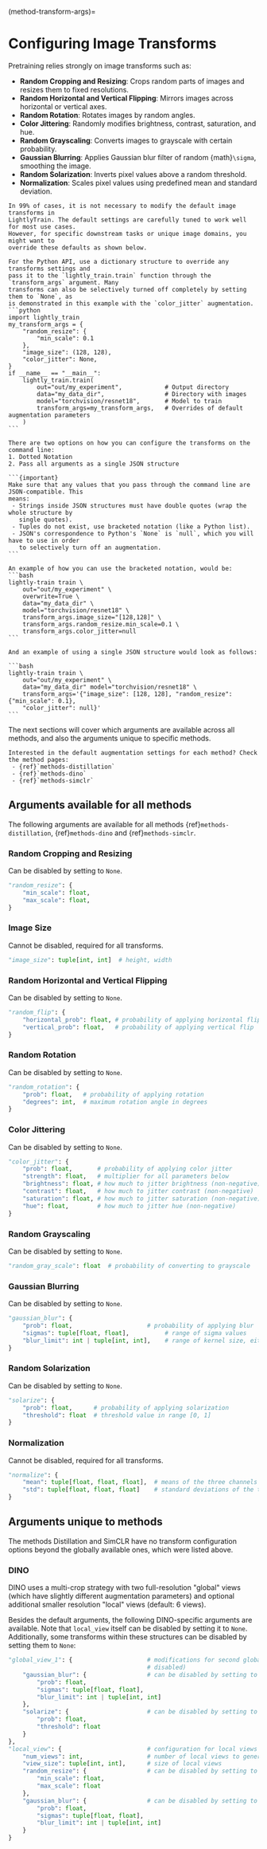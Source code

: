 (method-transform-args)=

# Configuring Image Transforms

Pretraining relies strongly on image transforms such as:

- **Random Cropping and Resizing**: Crops random parts of images and resizes them to fixed
  resolutions.
- **Random Horizontal and Vertical Flipping**: Mirrors images across horizontal or vertical
  axes.
- **Random Rotation**: Rotates images by random angles.
- **Color Jittering**: Randomly modifies brightness, contrast, saturation, and hue.
- **Random Grayscaling**: Converts images to grayscale with certain probability.
- **Gaussian Blurring**: Applies Gaussian blur filter of random {math}`\sigma`, smoothing
  the image.
- **Random Solarization**: Inverts pixel values above a random threshold.
- **Normalization**: Scales pixel values using predefined mean and standard deviation.

```{warning}
In 99% of cases, it is not necessary to modify the default image transforms in
LightlyTrain. The default settings are carefully tuned to work well for most use cases.
However, for specific downstream tasks or unique image domains, you might want to
override these defaults as shown below.
```

````{tab} Python
For the Python API, use a dictionary structure to override any transforms settings and 
pass it to the `lightly_train.train` function through the `transform_args` argument. Many 
transforms can also be selectively turned off completely by setting them to `None`, as 
is demonstrated in this example with the `color_jitter` augmentation.
```python
import lightly_train
my_transform_args = {
    "random_resize": {
        "min_scale": 0.1
    },
    "image_size": (128, 128),
    "color_jitter": None,
}
if __name__ == "__main__":
    lightly_train.train(
        out="out/my_experiment",            # Output directory
        data="my_data_dir",                 # Directory with images
        model="torchvision/resnet18",       # Model to train
        transform_args=my_transform_args,   # Overrides of default augmentation parameters
    )
```
````

````{tab} Command Line
There are two options on how you can configure the transforms on the command line:
1. Dotted Notation
2. Pass all arguments as a single JSON structure

```{important}
Make sure that any values that you pass through the command line are JSON-compatible. This 
means:
 - Strings inside JSON structures must have double quotes (wrap the whole structure by 
   single quotes).
 - Tuples do not exist, use bracketed notation (like a Python list).
 - JSON's correspondence to Python's `None` is `null`, which you will have to use in order 
   to selectively turn off an augmentation.
```

An example of how you can use the bracketed notation, would be:
```bash
lightly-train train \
    out="out/my_experiment" \
    overwrite=True \
    data="my_data_dir" \
    model="torchvision/resnet18" \
    transform_args.image_size="[128,128]" \
    transform_args.random_resize.min_scale=0.1 \
    transform_args.color_jitter=null
```

And an example of using a single JSON structure would look as follows:

```bash
lightly-train train \
    out="out/my_experiment" \
    data="my_data_dir" model="torchvision/resnet18" \
    transform_args='{"image_size": [128, 128], "random_resize": {"min_scale": 0.1}, 
    "color_jitter": null}'
```
````

The next sections will cover which arguments are available across all methods, and also the
arguments unique to specific methods.

```{seealso}
Interested in the default augmentation settings for each method? Check the method pages:
 - {ref}`methods-distillation`
 - {ref}`methods-dino`
 - {ref}`methods-simclr`
```

## Arguments available for all methods

The following arguments are available for all methods {ref}`methods-distillation`,
{ref}`methods-dino` and {ref}`methods-simclr`.

### Random Cropping and Resizing

Can be disabled by setting to `None`.

```python skip_ruff
"random_resize": {
    "min_scale": float,
    "max_scale": float,
}
```

### Image Size

Cannot be disabled, required for all transforms.

```python skip_ruff
"image_size": tuple[int, int]  # height, width
```

### Random Horizontal and Vertical Flipping

Can be disabled by setting to `None`.

```python skip_ruff
"random_flip": {
    "horizontal_prob": float, # probability of applying horizontal flip
    "vertical_prob": float,   # probability of applying vertical flip
}
```

### Random Rotation

Can be disabled by setting to `None`.

```python skip_ruff
"random_rotation": {
    "prob": float,   # probability of applying rotation
    "degrees": int,  # maximum rotation angle in degrees
}
```

### Color Jittering

Can be disabled by setting to `None`.

```python skip_ruff
"color_jitter": {
    "prob": float,       # probability of applying color jitter
    "strength": float,   # multiplier for all parameters below
    "brightness": float, # how much to jitter brightness (non-negative)
    "contrast": float,   # how much to jitter contrast (non-negative)
    "saturation": float, # how much to jitter saturation (non-negative)
    "hue": float,        # how much to jitter hue (non-negative)
}
```

### Random Grayscaling

Can be disabled by setting to `None`.

```python skip_ruff
"random_gray_scale": float  # probability of converting to grayscale
```

### Gaussian Blurring

Can be disabled by setting to `None`.

```python skip_ruff
"gaussian_blur": {
    "prob": float,                     # probability of applying blur
    "sigmas": tuple[float, float],          # range of sigma values
    "blur_limit": int | tuple[int, int],    # range of kernel size, either [0, high] or [low, high]
}
```

### Random Solarization

Can be disabled by setting to `None`.

```python skip_ruff
"solarize": {
    "prob": float,      # probability of applying solarization
    "threshold": float  # threshold value in range [0, 1]
}
```

### Normalization

Cannot be disabled, required for all transforms.

```python skip_ruff
"normalize": {
    "mean": tuple[float, float, float],  # means of the three channels
    "std": tuple[float, float, float]    # standard deviations of the three channels
}
```

## Arguments unique to methods

The methods Distillation and SimCLR have no transform configuration options beyond the
globally available ones, which were listed above.

### DINO

DINO uses a multi-crop strategy with two full-resolution "global" views (which have slightly
different augmentation parameters) and optional additional smaller resolution "local" views
(default: 6 views).

Besides the default arguments, the following DINO-specific arguments are available. Note
that `local_view` itself can be disabled by setting it to `None`. Additionally, some
transforms within these structures can be disabled by setting them to `None`:

```python skip_ruff
"global_view_1": {                     # modifications for second global view (cannot be 
                                       # disabled)
    "gaussian_blur": {                 # can be disabled by setting to None
        "prob": float,                 
        "sigmas": tuple[float, float],
        "blur_limit": int | tuple[int, int]
    },
    "solarize": {                      # can be disabled by setting to None
        "prob": float,
        "threshold": float
    }
},
"local_view": {                        # configuration for local views (can be disabled by setting to None)
    "num_views": int,                  # number of local views to generate
    "view_size": tuple[int, int],      # size of local views
    "random_resize": {                 # can be disabled by setting to None
        "min_scale": float,
        "max_scale": float
    },
    "gaussian_blur": {                 # can be disabled by setting to None
        "prob": float,
        "sigmas": tuple[float, float],
        "blur_limit": int | tuple[int, int]
    }
}
```
